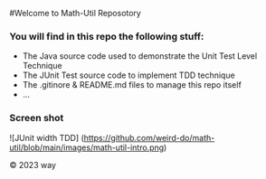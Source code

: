 #Welcome to Math-Util Reposotory

### You will find in this repo the following stuff:
* The Java source code used to demonstrate the Unit Test Level Technique
* The JUnit Test source code to implement TDD technique
* The .gitinore & README.md files to manage this repo itself
* ...

### Screen shot
![JUnit width TDD] (https://github.com/weird-do/math-util/blob/main/images/math-util-intro.png)

© 2023 way